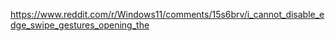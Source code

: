 https://www.reddit.com/r/Windows11/comments/15s6brv/i_cannot_disable_edge_swipe_gestures_opening_the